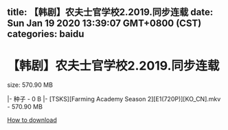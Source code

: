 
title: 【韩剧】农夫士官学校2.2019.同步连载
date: Sun Jan 19 2020 13:39:07 GMT+0800 (CST)    
categories: baidu
---

# 【韩剧】农夫士官学校2.2019.同步连载
size: 570.90 MB
 
 
|- 种子 - 0 B
|- [TSKS][Farming Academy Season 2][E1(720P)][KO_CN].mkv - 570.90 MB

[How to download](https://bpcam.bemobtrk.com/go/2ceec3aa-1ca2-46d6-b9ff-aaa5c184517c?jno=4983)